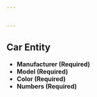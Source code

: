 ```yaml
---


---
```


<h2 id="car-entity">Car Entity</h2>
<ul>
<li><strong>Manufacturer (Required)</strong></li>
<li><strong>Model (Required)</strong></li>
<li><strong>Color (Required)</strong></li>
<li><strong>Numbers (Required)</strong></li>
</ul>

